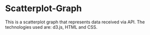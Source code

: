 # Scatterplot-Graph
This is a scatterplot graph that represents data received via API.
The technologies used are: d3.js, HTML and CSS.
